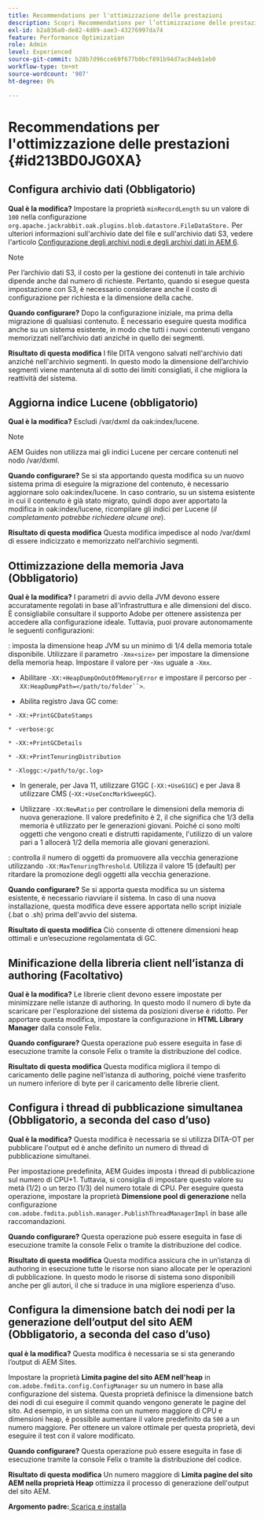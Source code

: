 ```yaml
---
title: Recommendations per l'ottimizzazione delle prestazioni
description: Scopri Recommendations per l’ottimizzazione delle prestazioni
exl-id: b2a836a0-de82-4d89-aae3-43276997da74
feature: Performance Optimization
role: Admin
level: Experienced
source-git-commit: b28b7d96cce69f677b0bcf891b94d7ac84eb1eb0
workflow-type: tm+mt
source-wordcount: '907'
ht-degree: 0%

---
```


# Recommendations per l&#39;ottimizzazione delle prestazioni {#id213BD0JG0XA}

## Configura archivio dati \(Obbligatorio\)

**Qual è la modifica?**
Impostare la proprietà `minRecordLength` su un valore di `100` nella configurazione `org.apache.jackrabbit.oak.plugins.blob.datastore.FileDataStore.` Per ulteriori informazioni sull&#39;archivio date del file e sull&#39;archivio dati S3, vedere l&#39;articolo [Configurazione degli archivi nodi e degli archivi dati in AEM 6](https://helpx.adobe.com/experience-manager/6-5/sites/deploying/using/data-store-config.html).

>[!NOTE]
>
> Per l’archivio dati S3, il costo per la gestione dei contenuti in tale archivio dipende anche dal numero di richieste. Pertanto, quando si esegue questa impostazione con S3, è necessario considerare anche il costo di configurazione per richiesta e la dimensione della cache.

**Quando configurare?**
Dopo la configurazione iniziale, ma prima della migrazione di qualsiasi contenuto. È necessario eseguire questa modifica anche su un sistema esistente, in modo che tutti i nuovi contenuti vengano memorizzati nell’archivio dati anziché in quello dei segmenti.

**Risultato di questa modifica**
I file DITA vengono salvati nell&#39;archivio dati anziché nell&#39;archivio segmenti. In questo modo la dimensione dell’archivio segmenti viene mantenuta al di sotto dei limiti consigliati, il che migliora la reattività del sistema.

## Aggiorna indice Lucene \(obbligatorio\)

**Qual è la modifica?**
Escludi /var/dxml da oak:index/lucene.

>[!NOTE]
>
> AEM Guides non utilizza mai gli indici Lucene per cercare contenuti nel nodo /var/dxml.

**Quando configurare?**
Se si sta apportando questa modifica su un nuovo sistema prima di eseguire la migrazione del contenuto, è necessario aggiornare solo oak:index/lucene. In caso contrario, su un sistema esistente in cui il contenuto è già stato migrato, quindi dopo aver apportato la modifica in oak:index/lucene, ricompilare gli indici per Lucene \(*il completamento potrebbe richiedere alcune ore*\).

**Risultato di questa modifica**
Questa modifica impedisce al nodo /var/dxml di essere indicizzato e memorizzato nell’archivio segmenti.

## Ottimizzazione della memoria Java \(Obbligatorio\)

**Qual è la modifica?**
I parametri di avvio della JVM devono essere accuratamente regolati in base all&#39;infrastruttura e alle dimensioni del disco. È consigliabile consultare il supporto Adobe per ottenere assistenza per accedere alla configurazione ideale. Tuttavia, puoi provare autonomamente le seguenti configurazioni:

: imposta la dimensione heap JVM su un minimo di 1/4 della memoria totale disponibile. Utilizzare il parametro `-Xmx<size>` per impostare la dimensione della memoria heap. Impostare il valore per -`Xms` uguale a `-Xmx`.

- Abilitare `-XX:+HeapDumpOnOutOfMemoryError` e impostare il percorso per `-XX:HeapDumpPath=</path/to/folder``>`.

- Abilita registro Java GC come:

`* -XX:+PrintGCDateStamps`

`* -verbose:gc`

`* -XX:+PrintGCDetails`

`* -XX:+PrintTenuringDistribution`

`* -Xloggc:</path/to/gc.log>`

- In generale, per Java 11, utilizzare G1GC \(`-XX:+UseG1GC`\) e per Java 8 utilizzare CMS \(-`XX:+UseConcMarkSweepGC`\).

- Utilizzare `-XX:NewRatio` per controllare le dimensioni della memoria di nuova generazione. Il valore predefinito è 2, il che significa che 1/3 della memoria è utilizzato per le generazioni giovani. Poiché ci sono molti oggetti che vengono creati e distrutti rapidamente, l&#39;utilizzo di un valore pari a 1 allocerà 1/2 della memoria alle giovani generazioni.

: controlla il numero di oggetti da promuovere alla vecchia generazione utilizzando `-XX:MaxTenuringThreshold`. Utilizza il valore 15 \(default\) per ritardare la promozione degli oggetti alla vecchia generazione.

**Quando configurare?**
Se si apporta questa modifica su un sistema esistente, è necessario riavviare il sistema. In caso di una nuova installazione, questa modifica deve essere apportata nello script iniziale \(.bat o .sh\) prima dell&#39;avvio del sistema.

**Risultato di questa modifica**
Ciò consente di ottenere dimensioni heap ottimali e un’esecuzione regolamentata di GC.

## Minificazione della libreria client nell’istanza di authoring \(Facoltativo\)

**Qual è la modifica?**
Le librerie client devono essere impostate per minimizzare nelle istanze di authoring. In questo modo il numero di byte da scaricare per l&#39;esplorazione del sistema da posizioni diverse è ridotto. Per apportare questa modifica, impostare la configurazione in **HTML Library Manager** dalla console Felix.

**Quando configurare?**
Questa operazione può essere eseguita in fase di esecuzione tramite la console Felix o tramite la distribuzione del codice.

**Risultato di questa modifica**
Questa modifica migliora il tempo di caricamento delle pagine nell’istanza di authoring, poiché viene trasferito un numero inferiore di byte per il caricamento delle librerie client.

## Configura i thread di pubblicazione simultanea \(Obbligatorio, a seconda del caso d’uso\)

**Qual è la modifica?**
Questa modifica è necessaria se si utilizza DITA-OT per pubblicare l&#39;output ed è anche definito un numero di thread di pubblicazione simultanei.

Per impostazione predefinita, AEM Guides imposta i thread di pubblicazione sul numero di CPU+1. Tuttavia, si consiglia di impostare questo valore su metà \(1/2\) o un terzo \(1/3\) del numero totale di CPU. Per eseguire questa operazione, impostare la proprietà **Dimensione pool di generazione** nella configurazione `com.adobe.fmdita.publish.manager.PublishThreadManagerImpl` in base alle raccomandazioni.

**Quando configurare?**
Questa operazione può essere eseguita in fase di esecuzione tramite la console Felix o tramite la distribuzione del codice.

**Risultato di questa modifica**
Questa modifica assicura che in un’istanza di authoring in esecuzione tutte le risorse non siano allocate per le operazioni di pubblicazione. In questo modo le risorse di sistema sono disponibili anche per gli autori, il che si traduce in una migliore esperienza d&#39;uso.

## Configura la dimensione batch dei nodi per la generazione dell’output del sito AEM \(Obbligatorio, a seconda del caso d’uso\)

**qual è la modifica?**
Questa modifica è necessaria se si sta generando l’output di AEM Sites.

Impostare la proprietà **Limita pagine del sito AEM nell&#39;heap** in `com.adobe.fmdita.config.ConfigManager` su un numero in base alla configurazione del sistema. Questa proprietà definisce la dimensione batch dei nodi di cui eseguire il commit quando vengono generate le pagine del sito. Ad esempio, in un sistema con un numero maggiore di CPU e dimensioni heap, è possibile aumentare il valore predefinito da `500` a un numero maggiore. Per ottenere un valore ottimale per questa proprietà, devi eseguire il test con il valore modificato.

**Quando configurare?**
Questa operazione può essere eseguita in fase di esecuzione tramite la console Felix o tramite la distribuzione del codice.

**Risultato di questa modifica**
Un numero maggiore di **Limita pagine del sito AEM nella proprietà Heap** ottimizza il processo di generazione dell&#39;output del sito AEM.


**Argomento padre:**[ Scarica e installa](download-install.md)
